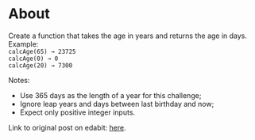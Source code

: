 # About

Create a function that takes the age in years and returns the age in days.  
Example:  
`calcAge(65) → 23725`  
`calcAge(0) → 0`  
`calcAge(20) → 7300`

Notes:

- Use 365 days as the length of a year for this challenge;
- Ignore leap years and days between last birthday and now;
- Expect only positive integer inputs.

Link to original post on edabit: [here](https://edabit.com/challenge/bL7hSc6Zh4zZJzGmw).
